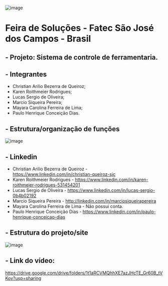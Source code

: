 ![image](https://github.com/lucaskkergg/Feira_de_Solucoes_Grupo_Delta/blob/master/git/1.png)

# Feira de Soluções - Fatec São José dos Campos - Brasil


## - Projeto: Sistema de controle de ferramentaria.

## - Integrantes
* Christian Arilio Bezerra de Queiroz;
* Karen Roithmeier Rodrigues;
* Lucas Sergio de Oliveira;
* Marcio Siqueira Pereira;
* Mayara Carolina Ferreira de Lima;
* Paulo Henrique Conceição Dias.

## - Estrutura/organização de funções

![image](https://github.com/lucaskkergg/Feira_de_Solucoes_Grupo_Delta/blob/master/git/2.png)

## - Linkedin 

* Christian Arilio Bezerra de Queiroz - https://www.linkedin.com/in/christian-queiroz-sjc
* Karen Roithmeier Rodrigues - https://www.linkedin.com/in/karen-roithmeier-rodrigues-531454201
* Lucas Sergio de Oliveira - https://www.linkedin.com/in/lucas-sergio-0b4b02192
* Marcio Siqueira Pereira - http://linkedin.com/in/marciosiqueirapereira
* Mayara Carolina Ferreira de Lima - Não possui conta.
* Paulo Henrique Conceição Dias - https://www.linkedin.com/in/paulo-henrique-conceicao-dias

## - Estrutura do projeto/site

![image](https://github.com/lucaskkergg/Feira_de_Solucoes_Grupo_Delta/blob/master/git/22.png)

## - Link do vídeo:

https://drive.google.com/drive/folders/1t1aRCVMQhhXE7azJHcTE_Gr60B_tVKov?usp=sharing
